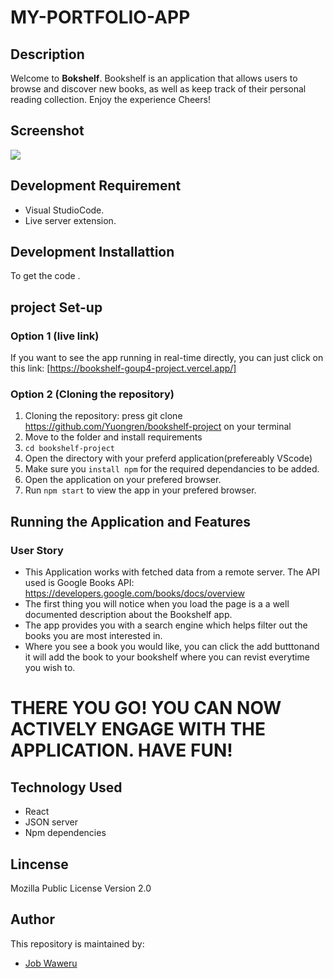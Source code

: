 # MY-PORTFOLIO-APP

## Description
Welcome to **Bokshelf**. Bookshelf is an application that allows users to browse and discover new books, as well as keep track of their personal reading collection.
  Enjoy the experience Cheers!

## Screenshot

<img src="Screenshot1.png">

## Development Requirement
- Visual StudioCode.
- Live server extension.

## Development Installattion
To get the code .

## project Set-up
### Option 1 (live link)
If you want to see the app running in real-time directly, you can just click on this link:
[https://bookshelf-goup4-project.vercel.app/]

### Option 2 (Cloning the repository)
1. Cloning the repository:
press git clone https://github.com/Yuongren/bookshelf-project on your terminal
2. Move to the folder and install requirements
3. `cd bookshelf-project`
4. Open the directory with your preferd application(prefereably VScode)
5. Make sure you `install npm` for the required dependancies to be added.
6. Open the application on your prefered browser.
7. Run `npm start` to view the app in your prefered browser.

## Running the Application and Features
### User Story
- This Application works with fetched data  from a remote server. The API used is Google Books API: https://developers.google.com/books/docs/overview 
- The first thing you will notice when you load the page is a a well documented description about the  Bookshelf app. 
- The app provides you with a search engine which helps filter out the books you are most interested in.
- Where you see a book you would like, you can click the add butttonand it will add the book to your bookshelf where you can revist everytime you wish to.
 

# THERE YOU GO! YOU CAN NOW ACTIVELY ENGAGE WITH THE APPLICATION. HAVE FUN!

## Technology Used
* React
* JSON server
* Npm dependencies

## Lincense
Mozilla Public License Version 2.0

## Author
This repository is maintained by:

- [Job Waweru](https://github.com/Jobwawesh) 